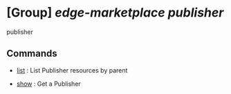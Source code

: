 # [Group] _edge-marketplace publisher_

publisher

## Commands

- [list](/Commands/edge-marketplace/publisher/_list.md)
: List Publisher resources by parent

- [show](/Commands/edge-marketplace/publisher/_show.md)
: Get a Publisher
